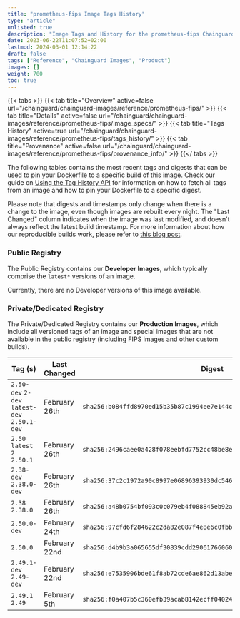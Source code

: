 ```yaml
---
title: "prometheus-fips Image Tags History"
type: "article"
unlisted: true
description: "Image Tags and History for the prometheus-fips Chainguard Image"
date: 2023-06-22T11:07:52+02:00
lastmod: 2024-03-01 12:14:22
draft: false
tags: ["Reference", "Chainguard Images", "Product"]
images: []
weight: 700
toc: true
---
```


{{< tabs >}}
{{< tab title="Overview" active=false url="/chainguard/chainguard-images/reference/prometheus-fips/" >}}
{{< tab title="Details" active=false url="/chainguard/chainguard-images/reference/prometheus-fips/image_specs/" >}}
{{< tab title="Tags History" active=true url="/chainguard/chainguard-images/reference/prometheus-fips/tags_history/" >}}
{{< tab title="Provenance" active=false url="/chainguard/chainguard-images/reference/prometheus-fips/provenance_info/" >}}
{{</ tabs >}}

The following tables contains the most recent tags and digests that can be used to pin your Dockerfile to a specific build of this image. Check our guide on [Using the Tag History API](/chainguard/chainguard-images/using-the-tag-history-api/) for information on how to fetch all tags from an image and how to pin your Dockerfile to a specific digest.

Please note that digests and timestamps only change when there is a change to the image, even though images are rebuilt every night. The "Last Changed" column indicates when the image was last modified, and doesn't always reflect the latest build timestamp. For more information about how our reproducible builds work, please refer to [this blog post](https://www.chainguard.dev/unchained/reproducing-chainguards-reproducible-image-builds).

### Public Registry
The Public Registry contains our **Developer Images**, which typically comprise the `latest*` versions of an image.

Currently, there are no Developer versions of this image available.

### Private/Dedicated Registry
The Private/Dedicated Registry contains our **Production Images**, which include all versioned tags of an image and special images that are not available in the public registry (including FIPS images and other custom builds).

| Tag (s)                                       | Last Changed  | Digest                                                                    |
|-----------------------------------------------|---------------|---------------------------------------------------------------------------|
|  `2.50-dev` `2-dev` `latest-dev` `2.50.1-dev` | February 26th | `sha256:b084ffd8970ed15b35b87c1994ee7e144c6986e526dedf19aa943c7d1ee7005f` |
|  `2.50` `latest` `2` `2.50.1`                 | February 26th | `sha256:2496caee0a428f078eebfd7752cc48be8ead9ffdf3d03caf83bf51fe2dcf5c2b` |
|  `2.38-dev` `2.38.0-dev`                      | February 26th | `sha256:37c2c1972a90c8997e06896393930dc5461169e4e00de7ab9c0f442eae245d5c` |
|  `2.38` `2.38.0`                              | February 26th | `sha256:a48b0754bf093c0c079eb4f088845eb92ac34418d74422bff7e1d6a6199ebb91` |
|  `2.50.0-dev`                                 | February 24th | `sha256:97cfd6f284622c2da82e087f4e8e6c0fbb3147d22da6fd29c09fde41c669366b` |
|  `2.50.0`                                     | February 22nd | `sha256:d4b9b3a065655df30839cdd29061766060cd3387ffcc3e3b96d983bbec9bf16b` |
|  `2.49.1-dev` `2.49-dev`                      | February 22nd | `sha256:e7535906bde61f8ab72cde6ae862d13abe5ee1ad7c51bf7558873518703973ed` |
|  `2.49.1` `2.49`                              | February 5th  | `sha256:f0a407b5c360efb39acab8142ecff040247db9622feaf8cc7c16ed008d267796` |

